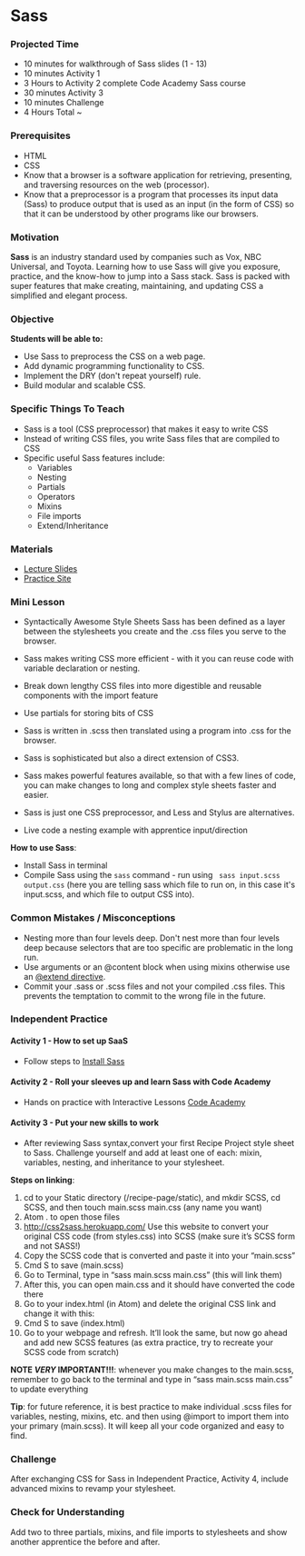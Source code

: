 # Sass

### Projected Time
- 10 minutes for walkthrough of Sass slides (1 - 13)
- 10 minutes Activity 1
- 3 Hours to Activity 2 complete Code Academy Sass course
- 30 minutes Activity 3
- 10 minutes Challenge
- 4 Hours Total ~

### Prerequisites
- HTML
- CSS
- Know that a browser is a software application for retrieving, presenting, and traversing resources on the web (processor).
- Know that a preprocessor is a program that processes its input data (Sass) to produce output that is used as an input (in the form of CSS) so that it can be understood by other programs like our browsers.

### Motivation
**Sass** is an industry standard used by companies such as Vox, NBC Universal, and Toyota.
Learning how to use Sass will give you exposure, practice, and the know-how to jump into a Sass stack. Sass is packed with super features that make creating, maintaining, and updating CSS a simplified and elegant process.

### Objective
**Students will be able to:**

- Use Sass to preprocess the CSS on a web page.
- Add dynamic programming functionality to CSS.
- Implement the DRY (don't repeat yourself) rule.
- Build modular and scalable CSS.

### Specific Things To Teach
- Sass is a tool (CSS preprocessor) that makes it easy to write CSS
- Instead of writing CSS files, you write Sass files that are compiled to CSS
- Specific useful Sass features include:
	- Variables
	- Nesting
	- Partials
	- Operators
	- Mixins
	- File imports
	- Extend/Inheritance

### Materials

- [Lecture Slides](https://docs.google.com/presentation/d/1kwiRu5C26U1Q06rpipbh2ldtJBWI-f1VwPKOKdxs9d4/edit?usp=sharing)
- [Practice Site](https://blog.codepen.io/documentation/editor/using-css-preprocessors/)

### Mini Lesson

- Syntactically Awesome Style Sheets
Sass has been defined as a layer between the stylesheets you create and the .css files you serve to the browser.

- Sass makes writing CSS more efficient - with it you can reuse code with variable declaration or nesting.
- Break down lengthy CSS files into more digestible and reusable components with the import feature
- Use partials for storing bits of CSS

- Sass is written in .scss then translated using a program into .css for the browser.
- Sass is sophisticated but also a direct extension of CSS3. 
- Sass makes powerful features available, so that with a few lines of code, you can make changes to long and complex style sheets faster and easier.
- Sass is just one CSS preprocessor, and Less and Stylus are alternatives.
- Live code a nesting example with apprentice input/direction

**How to use Sass**:
- Install Sass in terminal
- Compile Sass using the ```sass``` command - run using ``` sass input.scss  output.css``` (here you are telling sass which file to run on, in this case it's input.scss, and which file to output CSS into).

### Common Mistakes / Misconceptions

- Nesting more than four levels deep. Don't nest more than four levels deep because selectors that are too specific are problematic in the long run.
- Use arguments or an @content block when using mixins otherwise use an [@extend directive](http://sass-lang.com/documentation/file.SASS_REFERENCE.html#extend).
- Commit your .sass or .scss files and not your compiled .css files. This prevents the temptation to commit to the wrong file in the future.

### Independent Practice
#### Activity 1 - How to set up SaaS
- Follow steps to [Install Sass](http://sass-lang.com/install)
#### Activity 2 - Roll your sleeves up and learn Sass with Code Academy
- Hands on practice with Interactive Lessons [Code Academy](https://www.codecademy.com/learn/learn-sass)
#### Activity 3 - Put your new skills to work
- After reviewing Sass syntax,convert your first Recipe Project style sheet to Sass.
Challenge yourself and add at least one of each:  mixin, variables, nesting, and inheritance to your stylesheet.

**Steps on linking**: 
1. cd to your Static directory (/recipe-page/static), and mkdir SCSS, cd SCSS, and then touch main.scss main.css (any name you want)
2. Atom . to open those files
3. http://css2sass.herokuapp.com/ Use this website to convert your original CSS code (from styles.css) into SCSS (make sure it’s SCSS form and not SASS!)
4. Copy the SCSS code that is converted and paste it into your “main.scss”
5. Cmd S to save (main.scss)
6. Go to Terminal, type in “sass main.scss main.css” (this will link them)
7. After this, you can open main.css and it should have converted the code there
8. Go to your index.html (in Atom) and delete the original CSS link and change it with this: <link rel="stylesheet" type="text/css" href="static/scss/main.css">
9. Cmd S to save (index.html)
10. Go to your webpage and refresh. It’ll look the same, but now go ahead and add new SCSS features (as extra practice, try to recreate your SCSS code from scratch)


**NOTE _VERY_ IMPORTANT!!!**: whenever you make changes to the main.scss, remember to go back to the terminal and type in “sass main.scss main.css” to update everything

**Tip**: for future reference, it is best practice to make individual .scss files for variables, nesting, mixins, etc. and then using @import to import them into your primary (main.scss). It will keep all your code organized and easy to find. 

### Challenge

After exchanging CSS for Sass in Independent Practice, Activity 4, include advanced mixins to revamp your stylesheet.

### Check for Understanding

Add two to three partials, mixins, and file imports to stylesheets and show another apprentice the before and after.
